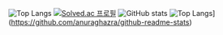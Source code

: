 ![Top Langs](https://github-readme-stats.vercel.app/api/top-langs/?username=DHniyeo)
[![Solved.ac
프로필](http://mazassumnida.wtf/api/generate_badge?boj=ehdgns915)](https://solved.ac/ehdgns915)
![GitHub stats](https://github-readme-stats.vercel.app/api?username=anuraghazra&show_icons=true&theme=radical)
![Top Langs](https://github-readme-stats.vercel.app/api/top-langs/?username=anuraghazra)](https://github.com/anuraghazra/github-readme-stats)
